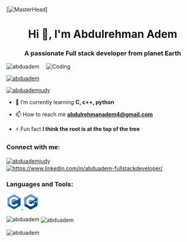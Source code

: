 [![MasterHead](https://digitaledgetech.in/images/Banner_02_new.gif)] 
<h1 align="center">Hi 👋, I'm Abdulrehman Adem</h1>
<h3 align="center">A passionate Full stack developer from planet Earth</h3>
<img align="right" alt="Coding" width="400" src="https://tenor.com/view/coding-gif-25731151.gif">

<p align="left"> <img src="https://komarev.com/ghpvc/?username=abduadem&label=Profile%20views&color=0e75b6&style=flat" alt="abduadem" /> </p>

<p align="left"> <a href="https://github.com/ryo-ma/github-profile-trophy"><img src="https://github-profile-trophy.vercel.app/?username=abduadem" alt="abduadem" /></a> </p>

<p align="left"> <a href="https://twitter.com/abduademjudy" target="blank"><img src="https://img.shields.io/twitter/follow/abduademjudy?logo=twitter&style=for-the-badge" alt="abduademjudy" /></a> </p>

- 🌱 I’m currently learning **C, c++, python**

- 📫 How to reach me **abdulrehmanadem4@gmail.com**

- ⚡ Fun fact **I think the root is at the top of the tree**

<h3 align="left">Connect with me:</h3>
<p align="left">
<a href="https://twitter.com/abduademjudy" target="blank"><img align="center" src="https://raw.githubusercontent.com/rahuldkjain/github-profile-readme-generator/master/src/images/icons/Social/twitter.svg" alt="abduademjudy" height="30" width="40" /></a>
<a href="https://linkedin.com/in/https://www.linkedin.com/in/abduadem-fullstackdeveloper/" target="blank"><img align="center" src="https://raw.githubusercontent.com/rahuldkjain/github-profile-readme-generator/master/src/images/icons/Social/linked-in-alt.svg" alt="https://www.linkedin.com/in/abduadem-fullstackdeveloper/" height="30" width="40" /></a>
</p>

<h3 align="left">Languages and Tools:</h3>
<p align="left"> <a href="https://www.cprogramming.com/" target="_blank" rel="noreferrer"> <img src="https://raw.githubusercontent.com/devicons/devicon/master/icons/c/c-original.svg" alt="c" width="40" height="40"/> </a> <a href="https://www.w3schools.com/cpp/" target="_blank" rel="noreferrer"> <img src="https://raw.githubusercontent.com/devicons/devicon/master/icons/cplusplus/cplusplus-original.svg" alt="cplusplus" width="40" height="40"/> </a> </p>

<p><img align="left" src="https://github-readme-stats.vercel.app/api/top-langs?username=abduadem&show_icons=true&locale=en&layout=compact" alt="abduadem" /></p>

<p>&nbsp;<img align="center" src="https://github-readme-stats.vercel.app/api?username=abduadem&show_icons=true&locale=en" alt="abduadem" /></p>

<p><img align="center" src="https://github-readme-streak-stats.herokuapp.com/?user=abduadem&" alt="abduadem" /></p>
